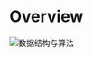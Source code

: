 # Overview

![数据结构与算法](https://p3-juejin.byteimg.com/tos-cn-i-k3u1fbpfcp/2d7e0f07fa2442d4a6b8ad831c3f5a75~tplv-k3u1fbpfcp-zoom-in-crop-mark:1304:0:0:0.awebp)